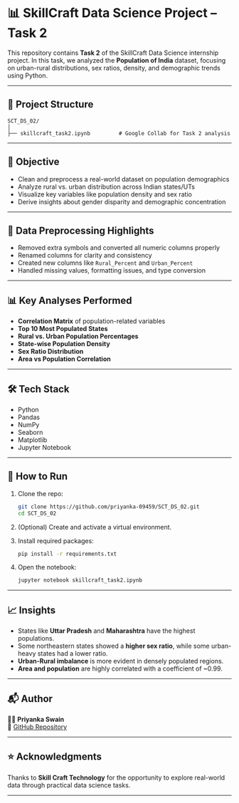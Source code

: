 # 📊 SkillCraft Data Science Project – Task 2

This repository contains **Task 2** of the SkillCraft Data Science internship project. In this task, we analyzed the **Population of India** dataset, focusing on urban-rural distributions, sex ratios, density, and demographic trends using Python.

---

## 📁 Project Structure

```
SCT_DS_02/
│
├── skillcraft_task2.ipynb         # Google Collab for Task 2 analysis

```

---

## 📌 Objective

- Clean and preprocess a real-world dataset on population demographics  
- Analyze rural vs. urban distribution across Indian states/UTs  
- Visualize key variables like population density and sex ratio  
- Derive insights about gender disparity and demographic concentration

---

## 🧹 Data Preprocessing Highlights

- Removed extra symbols and converted all numeric columns properly  
- Renamed columns for clarity and consistency  
- Created new columns like `Rural_Percent` and `Urban_Percent`  
- Handled missing values, formatting issues, and type conversion

---

## 📊 Key Analyses Performed

- **Correlation Matrix** of population-related variables  
- **Top 10 Most Populated States**  
- **Rural vs. Urban Population Percentages**  
- **State-wise Population Density**  
- **Sex Ratio Distribution**  
- **Area vs Population Correlation**

---

## 🛠️ Tech Stack

- Python  
- Pandas  
- NumPy  
- Seaborn  
- Matplotlib  
- Jupyter Notebook

---

## 🚀 How to Run

1. Clone the repo:
   ```bash
   git clone https://github.com/priyanka-09459/SCT_DS_02.git
   cd SCT_DS_02
   ```

2. (Optional) Create and activate a virtual environment.

3. Install required packages:
   ```bash
   pip install -r requirements.txt
   ```

4. Open the notebook:
   ```bash
   jupyter notebook skillcraft_task2.ipynb
   ```

---

## 📈 Insights

- States like **Uttar Pradesh** and **Maharashtra** have the highest populations.
- Some northeastern states showed a **higher sex ratio**, while some urban-heavy states had a lower ratio.
- **Urban-Rural imbalance** is more evident in densely populated regions.
- **Area and population** are highly correlated with a coefficient of ~0.99.

---

## 📬 Author

👩‍💻 **Priyanka Swain**   
📂 [GitHub Repository](https://github.com/priyanka-09459/SCT_DS_02)

---

## ⭐ Acknowledgments

Thanks to **Skill Craft Technology** for the opportunity to explore real-world data through practical data science tasks.

---
